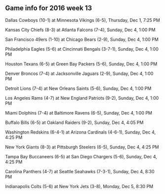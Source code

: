 ## Game info for 2016 week 13
Dallas Cowboys (10-1) at Minnesota Vikings (6-5), Thursday, Dec 1, 7:25 PM



Kansas City Chiefs (8-3) at Atlanta Falcons (7-4), Sunday, Dec 4, 1:00 PM

San Francisco 49ers (1-10) at Chicago Bears (2-9), Sunday, Dec 4, 1:00 PM

Philadelphia Eagles (5-6) at Cincinnati Bengals (3-7-1), Sunday, Dec 4, 1:00 PM

Houston Texans (6-5) at Green Bay Packers (5-6), Sunday, Dec 4, 1:00 PM

Denver Broncos (7-4) at Jacksonville Jaguars (2-9), Sunday, Dec 4, 1:00 PM

Detroit Lions (7-4) at New Orleans Saints (5-6), Sunday, Dec 4, 1:00 PM

Los Angeles Rams (4-7) at New England Patriots (9-2), Sunday, Dec 4, 1:00 PM

Miami Dolphins (7-4) at Baltimore Ravens (6-5), Sunday, Dec 4, 1:00 PM



Buffalo Bills (6-5) at Oakland Raiders (9-2), Sunday, Dec 4, 4:05 PM

Washington Redskins (6-4-1) at Arizona Cardinals (4-6-1), Sunday, Dec 4, 4:25 PM

New York Giants (8-3) at Pittsburgh Steelers (6-5), Sunday, Dec 4, 4:25 PM

Tampa Bay Buccaneers (6-5) at San Diego Chargers (5-6), Sunday, Dec 4, 4:25 PM



Carolina Panthers (4-7) at Seattle Seahawks (7-3-1), Sunday, Dec 4, 8:30 PM



Indianapolis Colts (5-6) at New York Jets (3-8), Monday, Dec 5, 8:30 PM

